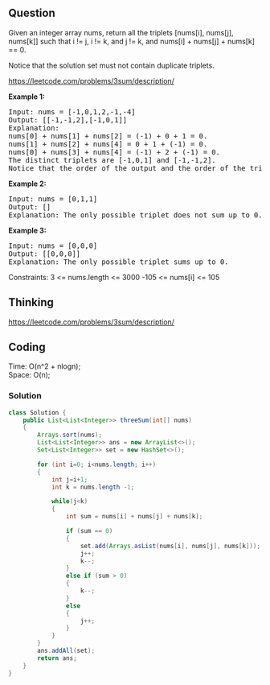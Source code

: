 ## Question
Given an integer array nums, return all the triplets [nums[i], nums[j], nums[k]] such that i != j, i != k, and j != k, and nums[i] + nums[j] + nums[k] == 0.

Notice that the solution set must not contain duplicate triplets.

https://leetcode.com/problems/3sum/description/

**Example 1:**
<pre>
Input: nums = [-1,0,1,2,-1,-4]
Output: [[-1,-1,2],[-1,0,1]]
Explanation: 
nums[0] + nums[1] + nums[2] = (-1) + 0 + 1 = 0.
nums[1] + nums[2] + nums[4] = 0 + 1 + (-1) = 0.
nums[0] + nums[3] + nums[4] = (-1) + 2 + (-1) = 0.
The distinct triplets are [-1,0,1] and [-1,-1,2].
Notice that the order of the output and the order of the triplets does not matter.
</pre>

**Example 2:**
<pre>
Input: nums = [0,1,1]
Output: []
Explanation: The only possible triplet does not sum up to 0.
</pre>

**Example 3:**
<pre>
Input: nums = [0,0,0]
Output: [[0,0,0]]
Explanation: The only possible triplet sums up to 0.
</pre>

Constraints:
    3 <= nums.length <= 3000
    -105 <= nums[i] <= 105

## Thinking
https://leetcode.com/problems/3sum/description/

## Coding
Time: O(n^2 + nlogn);  
Space: O(n);

### Solution
```java
class Solution {
    public List<List<Integer>> threeSum(int[] nums)
    {
        Arrays.sort(nums);
        List<List<Integer>> ans = new ArrayList<>();
        Set<List<Integer>> set = new HashSet<>();

        for (int i=0; i<nums.length; i++)
        {
            int j=i+1;
            int k = nums.length -1;

            while(j<k)
            {
                int sum = nums[i] + nums[j] + nums[k];

                if (sum == 0)
                {
                    set.add(Arrays.asList(nums[i], nums[j], nums[k]));
                    j++;
                    k--;
                }
                else if (sum > 0)
                {
                    k--;
                }
                else
                {
                    j++;
                }
            }
        }
        ans.addAll(set);
        return ans;
    }
}
```